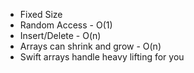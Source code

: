 - Fixed Size
- Random Access - O(1)
- Insert/Delete - O(n)
- Arrays can shrink and grow - O(n)
- Swift arrays handle heavy lifting for you

